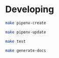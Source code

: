 # Developing

```bash
make pipenv-create
```

```bash
make pipenv-update
```

```bash
make test
```

```bash
make generate-docs
```
